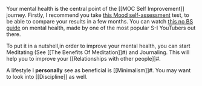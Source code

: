 Your mental health is the central point of the [[MOC Self Improvement]] journey. Firstly, I recommend you take [this Mood self-assessment](https://www.nhs.uk/mental-health/self-help/guides-tools-and-activities/depression-anxiety-self-assessment-quiz/) test, to be able to compare your results in a few months. You can watch [this no BS guide](https://www.youtube.com/watch?v=2E6cg8c0M38) on mental health, made by one of the most popular S-I YouTubers out there.

To put it in a nutshell,in order to improve your mental health, you can start Meditating (See [[The Benefits Of Meditation]]#) and Journaling. This will help you to improve your [[Relationships with other people]]#.

A lifestyle I **personally** see as beneficial is [[Minimalism]]#. You may want to look into [[Discipline]] as well.